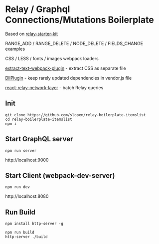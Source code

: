# Relay / Graphql Connections/Mutations Boilerplate

Based on [relay-starter-kit](https://github.com/relayjs/relay-starter-kit)

RANGE_ADD / RANGE_DELETE / NODE_DELETE / FIELDS_CHANGE examples

CSS / LESS / fonts / images webpack loaders


[extract-text-webpack-plugin](https://github.com/webpack/extract-text-webpack-plugin) -
extract CSS as separate file


[DllPlugin](https://github.com/webpack/docs/wiki/list-of-plugins#dllplugin) -
keep rarely updated dependencies in vendor.js file

[react-relay-network-layer](https://github.com/nodkz/react-relay-network-layer) - batch Relay queries


## Init

```
git clone https://github.com/slopen/relay-boilerplate-itemslist
cd relay-boilerplate-itemslist
npm i
```

## Start GraphQL server

```
npm run server
```

http://localhost:9000


## Start Client (webpack-dev-server)

```
npm run dev
```

http://localhost:8080


## Run Build

```
npm install http-server -g
```

```
npm run build
http-server ./build
```